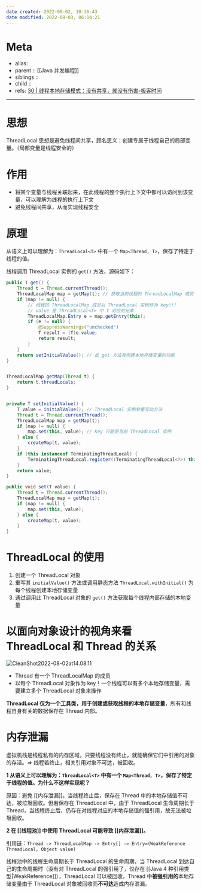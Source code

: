```yaml
---
date created: 2022-08-02, 10:36:43
date modified: 2022-08-03, 06:14:21
---
```


# Meta

- alias:
- parent :: [[Java 并发编程]]
- siblings ::
- child ::
- refs: [30 | 线程本地存储模式：没有共享，就没有伤害-极客时间](https://time.geekbang.org/column/article/93745?cid=100023901)

---

# 思想

ThreadLocal 思想是避免线程间共享，顾名思义：创建专属于线程自己的局部变量。（局部变量是线程安全的）

# 作用

- 将某个变量与线程关联起来，在此线程的整个执行上下文中都可以访问到该变量，可以理解为线程的执行上下文
- 避免线程间共享，从而实现线程安全

# 原理

从语义上可以理解为：`ThreadLocal<T>` 中有一个 `Map<Thread, T>`，保存了特定于线程的值。

线程调用 ThreadLocal 实例的 `get()` 方法，源码如下：

```java
public T get() {
    Thread t = Thread.currentThread();
    ThreadLocalMap map = getMap(t); // 获取当前线程的 ThreadLocalMap 成员
    if (map != null) {
        // 线程的 ThreadLocalMap 成员以 ThreadLocal 实例作为 key!!!
        // value 是 ThreadLocal<T> 中 T 对应的元素
        ThreadLocalMap.Entry e = map.getEntry(this);
        if (e != null) {
            @SuppressWarnings("unchecked")
            T result = (T)e.value;
            return result;
        }
    }
    return setInitialValue(); // 此 get 方法有创建本地存储变量的功能
}


ThreadLocalMap getMap(Thread t) {
    return t.threadLocals;
}


private T setInitialValue() {
    T value = initialValue(); // ThreadLocal 实例会重写此方法
    Thread t = Thread.currentThread();
    ThreadLocalMap map = getMap(t);
    if (map != null) {
        map.set(this, value); // Key 只能是当前 ThreadLocal 实例
    } else {
        createMap(t, value);
    }
    if (this instanceof TerminatingThreadLocal) {
        TerminatingThreadLocal.register((TerminatingThreadLocal<?>) this);
    }
    return value;
}

public void set(T value) {
    Thread t = Thread.currentThread();
    ThreadLocalMap map = getMap(t);
    if (map != null) {
        map.set(this, value);
    } else {
        createMap(t, value);
    }
}
```

# ThreadLocal 的使用

1. 创建一个 ThreadLocal 对象
2. 重写其 `initialValue()` 方法或调用静态方法 `ThreadLocal.withInitial()` 为每个线程创建本地存储变量
3. 通过调用此 ThreadLocal 对象的 `get()` 方法获取每个线程内部存储的本地变量

# 以面向对象设计的视角来看 ThreadLocal 和 Thread 的关系

![CleanShot2022-08-02at14.08.11](https://pic-bed-615.oss-cn-beijing.aliyuncs.com/CleanShot%202022-08-02%20at%2014.08.11.png)

- Thread 有一个 ThreadLocalMap 的成员
- 以每个 ThreadLocal 对象作为 key！一个线程可以有多个本地存储变量，需要建立多个 ThreadLocal 对象来操作

**ThreadLocal 仅为一个工具类，用于创建或获取线程的本地存储变量**，所有和线程自身有关的数据保存在 Thread 内部。

# 内存泄漏

虚拟机栈是线程私有的内存区域，只要线程没有终止，就能确保它们中引用的对象的存活。=> 线程若终止，相关引用对象不可达，被回收。

**1 从语义上可以理解为：`ThreadLocal<T>` 中有一个 `Map<Thread, T>`，保存了特定于线程的值。为什么不这样实现呢？**

原因：避免 [[内存泄漏]]。当线程终止后，保存在 Thread 中的本地存储值不可达，被垃圾回收。但若保存在 ThreadLocal 中，由于 ThreadLocal 生命周期长于 Thread，当线程终止后，仍存在对线程对应的本地存储值的强引用，故无法被垃圾回收。

**2 在 [[线程池]] 中使用 ThreadLocal 可能导致 [[内存泄漏]]。**

引用链：`Thread -> ThreadLocalMap -> Entry[] -> Entry=(WeakReference ThreadLocal, Object value)`

线程池中的线程生命周期长于 ThreadLocal 的生命周期，当 ThreadLocal 到达自己的生命周期时（没有对 ThreadLocal 的强引用了，仅存在 [[Java 4 种引用类型|WeakReference]]），ThreadLocal 可以被回收，Thread 中**被强引用的**本地存储变量由于 ThreadLocal 对象被回收而**不可达**造成内存泄漏。
